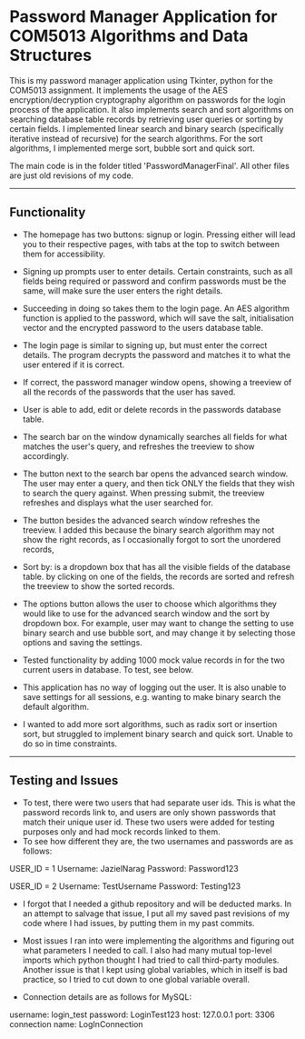 # **Password Manager Application for COM5013 Algorithms and Data Structures**

This is my password manager application using Tkinter, python for the COM5013 assignment. It implements the usage of the AES encryption/decryption cryptography algorithm on passwords for the login process of the application. It also implements search and sort algorithms on searching database table records by retrieving user queries or sorting by certain fields. I implemented linear search and binary search (specifically iterative instead of recursive) for the search algorithms. For the sort algorithms, I implemented merge sort, bubble sort and quick sort.

The main code is in the folder titled 'PasswordManagerFinal'. All other files are just old revisions of my code.

---

## **Functionality**

- The homepage has two buttons: signup or login. Pressing either will lead you to their respective pages, with tabs at the top to switch between them for accessibility.
- Signing up prompts user to enter details. Certain constraints, such as all fields being required or password and confirm passwords must be the same, will make sure the user enters the right details.
- Succeeding in doing so takes them to the login page. An AES algorithm function is applied to the password, which will save the salt, initialisation vector and the encrypted password to the users database table.
- The login page is similar to signing up, but must enter the correct details. The program decrypts the password and matches it to what the user entered if it is correct.
- If correct, the password manager window opens, showing a treeview of all the records of the passwords that the user has saved.
- User is able to add, edit or delete records in the passwords database table.
- The search bar on the window dynamically searches all fields for what matches the user's query, and refreshes the treeview to show accordingly.
- The button next to the search bar opens the advanced search window. The user may enter a query, and then tick ONLY the fields that they wish to search the query against. When pressing submit, the treeview refreshes and displays what the user searched for.
- The button besides the advanced search window refreshes the treeview. I added this because the binary search algorithm may not show the right records, as I occasionally forgot to sort the unordered records,
- Sort by: is a dropdown box that has all the visible fields of the database table. by clicking on one of the fields, the records are sorted and refresh the treeview to show the sorted records.
- The options button allows the user to choose which algorithms they would like to use for the advanced search window and the sort by dropdown box. For example, user may want to change the setting to use binary search and use bubble sort, and may change it by selecting those options and saving the settings.

- Tested functionality by adding 1000 mock value records in for the two current users in database. To test, see below.
- This application has no way of logging out the user. It is also unable to save settings for all sessions, e.g. wanting to make binary search the default algorithm.
- I wanted to add more sort algorithms, such as radix sort or insertion sort, but struggled to implement binary search and quick sort. Unable to do so in time constraints.

---

## **Testing and Issues**

- To test, there were two users that had separate user ids. This is what the password records link to, and users are only shown passwords that match their unique user id. These two users were added for testing purposes only and had mock records linked to them.
- To see how different they are, the two usernames and passwords are as follows:

USER_ID = 1
Username: JazielNarag 
Password: Password123

USER_ID = 2
Username: TestUsername
Password: Testing123

- I forgot that I needed a github repository and will be deducted marks. In an attempt to salvage that issue, I put all my saved past revisions of my code where I had issues, by putting them in my past commits.
- Most issues I ran into were implementing the algorithms and figuring out what parameters I needed to call. I also had many mutual top-level imports which python thought I had tried to call third-party modules. Another issue is that I kept using global variables, which in itself is bad practice, so I tried to cut down to one global variable overall.

- Connection details are as follows for MySQL:

username: login_test
password: LoginTest123
host: 127.0.0.1
port: 3306
connection name: LogInConnection
